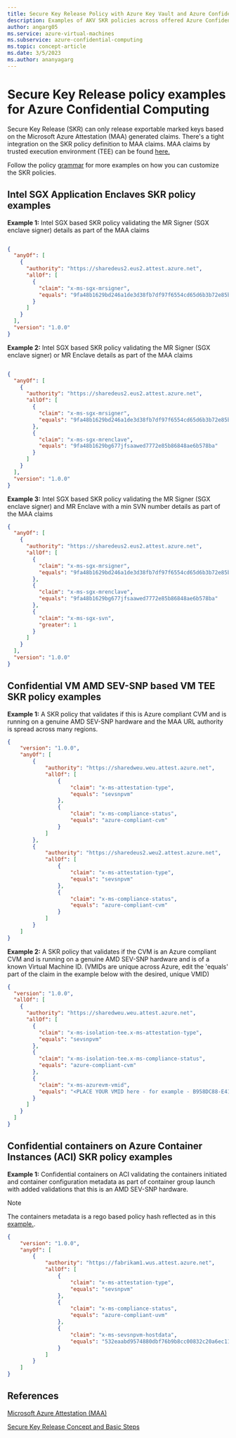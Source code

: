 ```yaml
---
title: Secure Key Release Policy with Azure Key Vault and Azure Confidential Computing
description: Examples of AKV SKR policies across offered Azure Confidential Computing Trusted Execution Environments
author: angarg05
ms.service: azure-virtual-machines
ms.subservice: azure-confidential-computing
ms.topic: concept-article
ms.date: 3/5/2023
ms.author: ananyagarg
---
```


# Secure Key Release policy examples for Azure Confidential Computing

Secure Key Release (SKR) can only release exportable marked keys based on the Microsoft Azure Attestation (MAA) generated claims. There's a tight integration on the SKR policy definition to MAA claims. MAA claims by trusted execution environment (TEE) can be found [here.](/azure/attestation/attestation-token-examples)

Follow the policy [grammar](/azure/key-vault/keys/policy-grammar) for more examples on how you can customize the SKR policies. 

## Intel SGX Application Enclaves SKR policy examples

**Example 1:** Intel SGX based SKR policy validating the MR Signer (SGX enclave signer) details as part of the MAA claims

```json

{
  "anyOf": [
    {
      "authority": "https://sharedeus2.eus2.attest.azure.net",
      "allOf": [
        {
          "claim": "x-ms-sgx-mrsigner",
          "equals": "9fa48b1629bd246a1de3d38fb7df97f6554cd65d6b3b72e85b86848ae6b578ba"
        }
      ]
    }
  ],
  "version": "1.0.0"
}

```

**Example 2:** Intel SGX based SKR policy validating the MR Signer (SGX enclave signer) or MR Enclave details as part of the MAA claims

```json

{
  "anyOf": [
    {
      "authority": "https://sharedeus2.eus2.attest.azure.net",
      "allOf": [
        {
          "claim": "x-ms-sgx-mrsigner",
          "equals": "9fa48b1629bd246a1de3d38fb7df97f6554cd65d6b3b72e85b86848ae6b578ba"
        },
        {
          "claim": "x-ms-sgx-mrenclave",
          "equals": "9fa48b1629bg677jfsaawed7772e85b86848ae6b578ba"
        }
      ]
    }
  ],
  "version": "1.0.0"
}

```

**Example 3:** Intel SGX based SKR policy validating the MR Signer (SGX enclave signer) and MR Enclave with a min SVN number details as part of the MAA claims

```json
{
  "anyOf": [
    {
      "authority": "https://sharedeus2.eus2.attest.azure.net",
      "allOf": [
        {
          "claim": "x-ms-sgx-mrsigner",
          "equals": "9fa48b1629bd246a1de3d38fb7df97f6554cd65d6b3b72e85b86848ae6b578ba"
        },
        {
          "claim": "x-ms-sgx-mrenclave",
          "equals": "9fa48b1629bg677jfsaawed7772e85b86848ae6b578ba"
        },
        {
          "claim": "x-ms-sgx-svn",
          "greater": 1
        }
      ]
    }
  ],
  "version": "1.0.0"
}

```

## Confidential VM AMD SEV-SNP based VM TEE SKR policy examples

**Example 1:** A SKR policy that validates if this is Azure compliant CVM and is running on a genuine AMD SEV-SNP hardware and the MAA URL authority is spread across many regions.

```json
{
    "version": "1.0.0",
    "anyOf": [
        {
            "authority": "https://sharedweu.weu.attest.azure.net",
            "allOf": [
                {
                    "claim": "x-ms-attestation-type",
                    "equals": "sevsnpvm"
                },
                {
                    "claim": "x-ms-compliance-status",
                    "equals": "azure-compliant-cvm"
                }
            ]
        },
        {
            "authority": "https://sharedeus2.weu2.attest.azure.net",
            "allOf": [
                {
                    "claim": "x-ms-attestation-type",
                    "equals": "sevsnpvm"
                },
                {
                    "claim": "x-ms-compliance-status",
                    "equals": "azure-compliant-cvm"
                }
            ]
        }
    ]
}

```

**Example 2:** A SKR policy that validates if the CVM is an Azure compliant CVM and is running on a genuine AMD SEV-SNP hardware and is of a known Virtual Machine ID. (VMIDs are unique across Azure, edit the 'equals' part of the claim in the example below with the desired, unique VMID)

```json
{
  "version": "1.0.0",
  "allOf": [
    {
      "authority": "https://sharedweu.weu.attest.azure.net",
      "allOf": [
        {
          "claim": "x-ms-isolation-tee.x-ms-attestation-type",
          "equals": "sevsnpvm"
        },
        {
          "claim": "x-ms-isolation-tee.x-ms-compliance-status",
          "equals": "azure-compliant-cvm"
        },
        {
          "claim": "x-ms-azurevm-vmid",
          "equals": "<PLACE YOUR VMID here - for example - B958DC88-E41D-47F1-8D20-E57B6B7E9825>"
        }
      ]
    }
  ]
}

```

## Confidential containers on Azure Container Instances (ACI) SKR policy examples

**Example 1:** Confidential containers on ACI validating the containers initiated and container configuration metadata as part of container group launch with added validations that this is an AMD SEV-SNP hardware.

> [!NOTE]
> The containers metadata is a rego based policy hash reflected as in this [example.](https://github.com/microsoft/confidential-sidecar-containers/tree/main).

```json
{
    "version": "1.0.0",
    "anyOf": [
        {
            "authority": "https://fabrikam1.wus.attest.azure.net",
            "allOf": [
                {
                    "claim": "x-ms-attestation-type",
                    "equals": "sevsnpvm"
                },
                {
                    "claim": "x-ms-compliance-status",
                    "equals": "azure-compliant-uvm"
                },
                {
                    "claim": "x-ms-sevsnpvm-hostdata",
                    "equals": "532eaabd9574880dbf76b9b8cc00832c20a6ec113d682299550d7a6e0f345e25"
                }
            ]
        }
    ]
}

```

## References

[Microsoft Azure Attestation (MAA)](/azure/attestation/overview)

[Secure Key Release Concept and Basic Steps](concept-skr-attestation.md)
